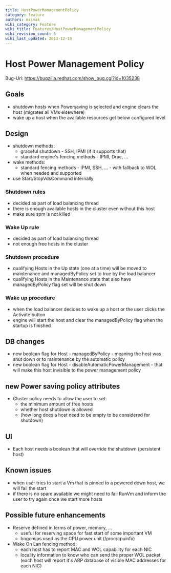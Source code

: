 ```yaml
---
title: HostPowerManagementPolicy
category: feature
authors: msivak
wiki_category: Feature
wiki_title: Features/HostPowerManagementPolicy
wiki_revision_count: 5
wiki_last_updated: 2013-12-19
---
```


# Host Power Management Policy

Bug-Url: <https://bugzilla.redhat.com/show_bug.cgi?id=1035238>

## Goals

*   shutdown hosts when Powersaving is selected and engine clears the host (migrates all VMs elsewhere)
*   wake up a host when the available resources get below configured level

## Design

*   shutdown methods:
    -   graceful shutdown - SSH, IPMI (if it supports that)
    -   standard engine's fencing methods - IPMI, Drac, ...
*   wake methods:
    -   standard fencing methods - IPMI, SSH, ... - with fallback to WOL when needed and supported
*   use Start/StopVdsCommand internally

### Shutdown rules

*   decided as part of load balancing thread
*   there is enough available hosts in the cluster even without this host
*   make sure spm is not killed

### Wake Up rule

*   decided as part of load balancing thread
*   not enough free hosts in the cluster

### Shutdown procedure

*   qualifying Hosts in the Up state (one at a time) will be moved to maintenance and managedByPolicy set to true by the load balancer
*   qualifying Hosts in the Maintenance state that also have managedByPolicy flag set will be shut down

### Wake up procedure

*   when the load balancer decides to wake up a host or the user clicks the Activate button
*   engine will start the host and clear the managedByPolicy flag when the startup is finished

## DB changes

*   new boolean flag for Host - managedByPolicy - meaning the host was shut down or to maintenance by the automatic policy
*   new boolean flag for Host - disableAutomaticPowerManagement - that will make this host invisible to the power management policy

## new Power saving policy attributes

*   Cluster policy needs to allow the user to set:
    -   the minimum amount of free hosts
    -   whether host shutdown is allowed
    -   (how long does a host need to be empty to be considered for shutdown)

## UI

*   Each host needs a boolean that will override the shutdown (persistent host)

## Known issues

*   when user tries to start a Vm that is pinned to a powered down host, we will fail the start
*   if there is no spare available we might need to fail RunVm and inform the user to try again once we start more hosts

## Possible future enhancements

*   Reserve defined in terms of power, memory, ...
    -   useful for reserving space for fast start of some important VM
    -   bogomips used as the CPU power unit (/proc/cpuinfo)
*   Wake On Lan fencing method:
    -   each host has to report MAC and WOL capability for each NIC
    -   locality information to know who can send the proper WOL packet (each host will report it's ARP database of visible MAC addresses for each NIC)
